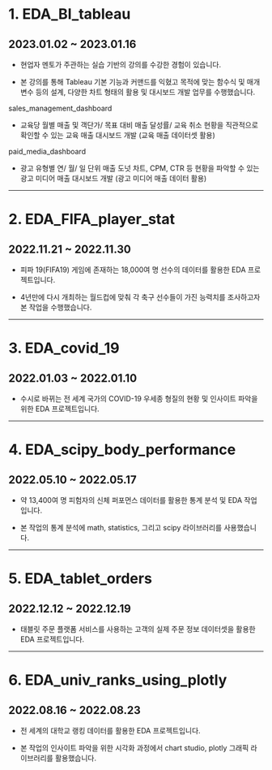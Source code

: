 # 1. EDA_BI_tableau
## 2023.01.02 ~ 2023.01.16

* 현업자 멘토가 주관하는 실습 기반의 강의를 수강한 경험이 있습니다.

* 본 강의를 통해 Tableau 기본 기능과 커맨드를 익혔고 목적에 맞는 함수식 및 매개변수 등의 설계, 다양한 차트 형태의 활용 및 대시보드 개발 업무를 수행했습니다.

sales_management_dashboard
* 교육당 월별 매출 및 객단가/ 목표 대비 매출 달성률/ 교육 취소 현황을 직관적으로 확인할 수 있는 교육 매출 대시보드 개발
(교육 매출 데이터셋 활용)

paid_media_dashboard
- 광고 유형별 연/ 월/ 일 단위 매출 도넛 차트, CPM, CTR 등 현황을 파악할 수 있는 광고 미디어 매출 대시보드 개발
(광고 미디어 매출 데이터 활용)

---

# 2. EDA_FIFA_player_stat
## 2022.11.21 ~ 2022.11.30

* 피파 19(FIFA19) 게임에 존재하는 18,000여 명 선수의 데이터를 활용한 EDA 프로젝트입니다.

* 4년만에 다시 개최하는 월드컵에 맞춰 각 축구 선수들이 가진 능력치를 조사하고자 본 작업을 수행했습니다.

---

# 3. EDA_covid_19
## 2022.01.03 ~ 2022.01.10

* 수시로 바뀌는 전 세계 국가의 COVID-19 우세종 형질의 현황 및 인사이트 파악을 위한 EDA 프로젝트입니다.

---

# 4. EDA_scipy_body_performance
## 2022.05.10 ~ 2022.05.17

* 약 13,400여 명 피험자의 신체 퍼포먼스 데이터를 활용한 통계 분석 및 EDA 작업입니다.

* 본 작업의 통계 분석에 math, statistics, 그리고 scipy 라이브러리를 사용했습니다.

---

# 5. EDA_tablet_orders
## 2022.12.12 ~ 2022.12.19

* 태블릿 주문 플랫폼 서비스를 사용하는 고객의 실제 주문 정보 데이터셋을 활용한 EDA 프로젝트입니다.

---

# 6. EDA_univ_ranks_using_plotly
## 2022.08.16 ~ 2022.08.23

* 전 세계의 대학교 랭킹 데이터를 활용한 EDA 프로젝트입니다.

* 본 작업의 인사이트 파악을 위한 시각화 과정에서 chart studio, plotly 그래픽 라이브러리를 활용했습니다.

